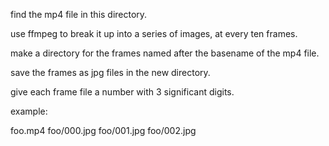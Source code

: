 find the mp4 file in this directory.

use ffmpeg to break it up into a series of images, at every ten frames.

make a directory for the frames named after the basename of the mp4 file.

save the frames as jpg files in the new directory.

give each frame file a number with 3 significant digits.

example:

foo.mp4
foo/000.jpg
foo/001.jpg
foo/002.jpg